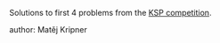 Solutions to first 4 problems from the [KSP competition](https://ksp.mff.cuni.cz/tasks/30/tasks1.html).

author: Matěj Kripner